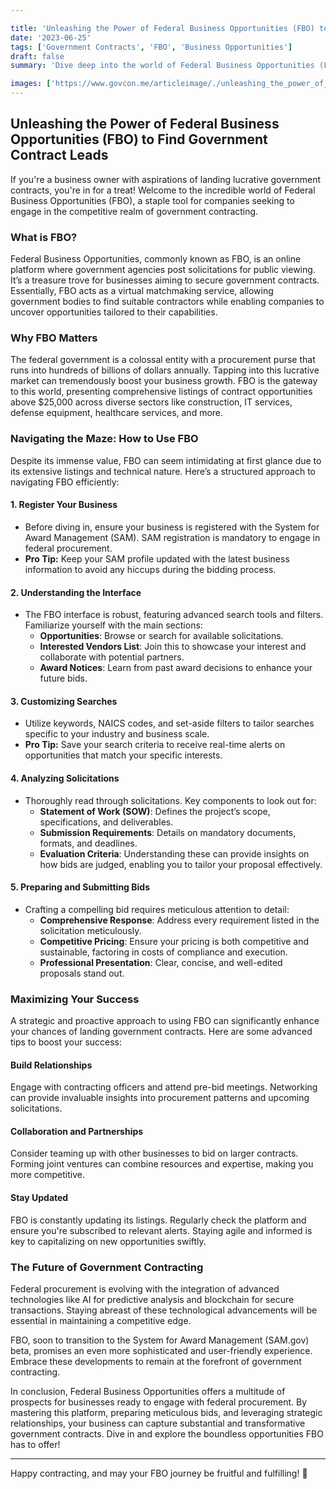 ```yaml
---

title: 'Unleashing the Power of Federal Business Opportunities (FBO) to Find Government Contract Leads'
date: '2023-06-25'
tags: ['Government Contracts', 'FBO', 'Business Opportunities']
draft: false
summary: 'Dive deep into the world of Federal Business Opportunities (FBO) and discover how you can leverage this powerful platform to secure lucrative government contracts for your business.'

images: ['https://www.govcon.me/articleimage/./unleashing_the_power_of_federal_business_opportunities_fbo_to_find_government_contract_leads.webp']
---
```


## Unleashing the Power of Federal Business Opportunities (FBO) to Find Government Contract Leads

If you're a business owner with aspirations of landing lucrative government contracts, you're in for a treat! Welcome to the incredible world of Federal Business Opportunities (FBO), a staple tool for companies seeking to engage in the competitive realm of government contracting.

### What is FBO?

Federal Business Opportunities, commonly known as FBO, is an online platform where government agencies post solicitations for public viewing. It’s a treasure trove for businesses aiming to secure government contracts. Essentially, FBO acts as a virtual matchmaking service, allowing government bodies to find suitable contractors while enabling companies to uncover opportunities tailored to their capabilities.

### Why FBO Matters

The federal government is a colossal entity with a procurement purse that runs into hundreds of billions of dollars annually. Tapping into this lucrative market can tremendously boost your business growth. FBO is the gateway to this world, presenting comprehensive listings of contract opportunities above $25,000 across diverse sectors like construction, IT services, defense equipment, healthcare services, and more.

### Navigating the Maze: How to Use FBO

Despite its immense value, FBO can seem intimidating at first glance due to its extensive listings and technical nature. Here’s a structured approach to navigating FBO efficiently:

#### 1. **Register Your Business**

   - Before diving in, ensure your business is registered with the System for Award Management (SAM). SAM registration is mandatory to engage in federal procurement.
   - **Pro Tip:** Keep your SAM profile updated with the latest business information to avoid any hiccups during the bidding process.

#### 2. **Understanding the Interface**

   - The FBO interface is robust, featuring advanced search tools and filters. Familiarize yourself with the main sections:
     - **Opportunities**: Browse or search for available solicitations.
     - **Interested Vendors List**: Join this to showcase your interest and collaborate with potential partners.
     - **Award Notices**: Learn from past award decisions to enhance your future bids.

#### 3. **Customizing Searches**

   - Utilize keywords, NAICS codes, and set-aside filters to tailor searches specific to your industry and business scale.
   - **Pro Tip:** Save your search criteria to receive real-time alerts on opportunities that match your specific interests.

#### 4. **Analyzing Solicitations**

   - Thoroughly read through solicitations. Key components to look out for:
     - **Statement of Work (SOW)**: Defines the project’s scope, specifications, and deliverables.
     - **Submission Requirements**: Details on mandatory documents, formats, and deadlines.
     - **Evaluation Criteria**: Understanding these can provide insights on how bids are judged, enabling you to tailor your proposal effectively.

#### 5. **Preparing and Submitting Bids**

   - Crafting a compelling bid requires meticulous attention to detail:
     - **Comprehensive Response**: Address every requirement listed in the solicitation meticulously.
     - **Competitive Pricing**: Ensure your pricing is both competitive and sustainable, factoring in costs of compliance and execution.
     - **Professional Presentation**: Clear, concise, and well-edited proposals stand out.

### Maximizing Your Success

A strategic and proactive approach to using FBO can significantly enhance your chances of landing government contracts. Here are some advanced tips to boost your success:

#### Build Relationships

Engage with contracting officers and attend pre-bid meetings. Networking can provide invaluable insights into procurement patterns and upcoming solicitations.

#### Collaboration and Partnerships

Consider teaming up with other businesses to bid on larger contracts. Forming joint ventures can combine resources and expertise, making you more competitive.

#### Stay Updated

FBO is constantly updating its listings. Regularly check the platform and ensure you're subscribed to relevant alerts. Staying agile and informed is key to capitalizing on new opportunities swiftly.

### The Future of Government Contracting

Federal procurement is evolving with the integration of advanced technologies like AI for predictive analysis and blockchain for secure transactions. Staying abreast of these technological advancements will be essential in maintaining a competitive edge.

FBO, soon to transition to the System for Award Management (SAM.gov) beta, promises an even more sophisticated and user-friendly experience. Embrace these developments to remain at the forefront of government contracting.

In conclusion, Federal Business Opportunities offers a multitude of prospects for businesses ready to engage with federal procurement. By mastering this platform, preparing meticulous bids, and leveraging strategic relationships, your business can capture substantial and transformative government contracts. Dive in and explore the boundless opportunities FBO has to offer!

---

Happy contracting, and may your FBO journey be fruitful and fulfilling! 🚀
